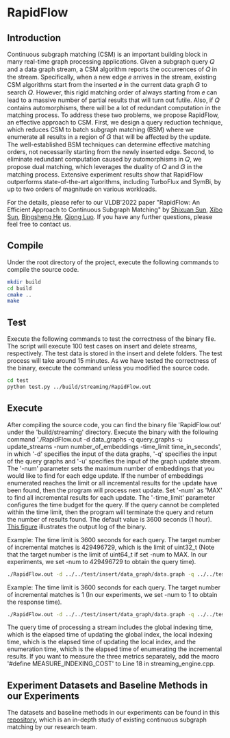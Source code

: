 # RapidFlow
## Introduction
Continuous subgraph matching (CSM) is an important building
block in many real-time graph processing applications. Given a
subgraph query 𝑄 and a data graph stream, a CSM algorithm reports
the occurrences of 𝑄 in the stream. Specifically, when a new
edge 𝑒 arrives in the stream, existing CSM algorithms start from the
inserted 𝑒 in the current data graph 𝐺 to search 𝑄. However, this
rigid matching order of always starting from 𝑒 can lead to a massive
number of partial results that will turn out futile. Also, if 𝑄 contains
automorphisms, there will be a lot of redundant computation in
the matching process. To address these two problems, we propose
RapidFlow, an effective approach to CSM. First, we design a query
reduction technique, which reduces CSM to batch subgraph matching
(BSM) where we enumerate all results in a region of 𝐺 that will
be affected by the update. The well-established BSM techniques can
determine effective matching orders, not necessarily starting from
the newly inserted edge. Second, to eliminate redundant computation
caused by automorphisms in 𝑄, we propose dual matching,
which leverages the duality of 𝑄 and 𝐺 in the matching process.
Extensive experiment results show that RapidFlow outperforms
state-of-the-art algorithms, including TurboFlux and SymBi, by up
to two orders of magnitude on various workloads.

For the details, please refer to our VLDB'2022 paper
"RapidFlow: An Efficient Approach to Continuous Subgraph Matching"
by [Shixuan Sun](https://github.com/shixuansun), [Xibo Sun](https://github.com/xibosun), [Bingsheng He](https://www.comp.nus.edu.sg/~hebs/),
[Qiong Luo](http://www.cse.ust.hk/~luo/).
If you have any further questions, please feel free to contact us.


## Compile
Under the root directory of the project, execute the following commands to compile the source code.

```zsh
mkdir build
cd build
cmake ..
make
```

## Test
Execute the following commands to test the correctness of the binary file. The script will
execute 100 test cases on insert and delete streams, respectively. The test data is stored
in the insert and delete folders. The test process will take around 15 minutes. As we have
tested the correctness of the binary, execute the command unless you modified the source code.

```zsh
cd test
python test.py ../build/streaming/RapidFlow.out
```

## Execute
After compiling the source code, you can find the binary file 'RapidFlow.out'
under the 'build/streaming' directory.  Execute the binary with the following
command './RapidFlow.out -d data_graphs -q query_graphs -u update_streams
-num number_of_embeddings -time_limit time_in_seconds',
in which '-d' specifies the input of the data graphs, '-q' specifies the
input of the query graphs and '-u' specifies the input of the graph update stream.
The '-num' parameter sets the maximum number of embeddings that you would like to find for each edge update.
If the number of embeddings enumerated reaches the limit or all incremental results for the update have been found,
then the program will process next update. Set '-num' as 'MAX' to find all incremental results for each update.
The '-time_limit' parameter configures the time budget for the query. If the query cannot be completed within the time limit,
then the program will terminate the query and return the number of results found. The default value is 3600 seconds (1 hour).
[This figure](/log-annotation.png) illustrates the output log of the binary.

Example: The time limit is 3600 seconds for each query. The target number of incremental matches is 429496729, which is the limit of uint32_t (Note that the target number is
the limit of uint64_t if set -num to MAX. In our experiments, we set -num to 429496729 to obtain the query time).

```zsh
./RapidFlow.out -d ../../test/insert/data_graph/data.graph -q ../../test/insert/query_graph/Q_0 -u ../../test/insert/data_graph/insertion.graph -num 429496729 -time_limit 3600
```

Example: The time limit is 3600 seconds for each query. The target number of incremental matches is 1 (In our experiments,
we set -num to 1 to obtain the response time).

```zsh
./RapidFlow.out -d ../../test/insert/data_graph/data.graph -q ../../test/insert/query_graph/Q_0 -u ../../test/insert/data_graph/insertion.graph -num 1 -time_limit 3600
```

The query time of processing a stream includes the global indexing time, which is the elapsed time of updating the global index,
the local indexing time, which is the elapsed time of updating the local index, and the enumeration time, which is the elapsed
time of enumerating the incremental results. If you want to measure the three metrics separately, add the macro
'#define MEASURE_INDEXING_COST' to Line 18 in streaming_engine.cpp.

## Experiment Datasets and Baseline Methods in our Experiments

The datasets and baseline methods in our experiments can be found in this [repository](https://github.com/RapidsAtHKUST/ContinuousSubgraphMatching),
which is an in-depth study of existing continuous subgraph matching by our research team.
